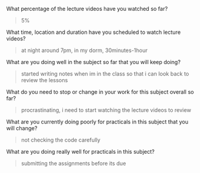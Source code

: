 What percentage of the lecture videos have you watched so far?
> 5%

What time, location and duration have you scheduled to watch lecture videos?
> at night around 7pm, in my dorm, 30minutes-1hour

What are you doing well in the subject so far that you will keep doing?
> started writing notes when im in the class so that i can look back to review the lessons 

What do you need to stop or change in your work for this subject overall so far?
> procrastinating, i need to start watching the lecture videos to review

What are you currently doing poorly for practicals in this subject that you will change?
> not checking the code carefully

What are you doing really well for practicals in this subject?
> submitting the assignments before its due